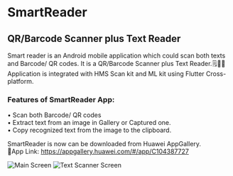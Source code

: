 # SmartReader

## QR/Barcode Scanner plus Text Reader

Smart reader is an Android mobile application which could scan both texts and Barcode/ QR codes. It is a QR/Barcode Scanner plus Text Reader.🗒️🔎📲\
Application is integrated with HMS Scan kit and ML kit using Flutter Cross-platform.

### Features of SmartReader App:
 • Scan both Barcode/ QR codes\
 • Extract text from an image in Gallery or Captured    one.\
 • Copy recognized text from the image to the clipboard.
 
SmartReader is now can be downloaded from Huawei AppGallery.\
📱App Link: https://appgallery.huawei.com/#/app/C104387727 

![Main Screen](https://github.com/DulajKavinda98/Smart-Reader/blob/master/assets/images/Main%20Screen.png)
![Text Scanner Screen](https://github.com/DulajKavinda98/Smart-Reader/blob/master/assets/images/Text%20Scanner%20Screen.png)
